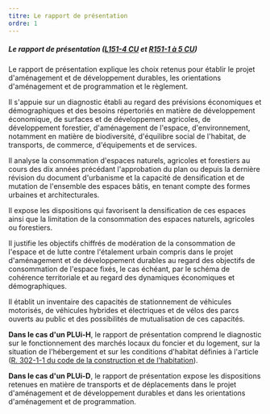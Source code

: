 ```yaml
---
titre: Le rapport de présentation
ordre: 1
---
```


##### Le rapport de présentation ([L151-4 CU](https://www.legifrance.gouv.fr/codes/section_lc/LEGITEXT000006074075/LEGISCTA000031211153/#LEGISCTA000031211918) et [R151-1 à 5 CU](https://www.legifrance.gouv.fr/codes/section_lc/LEGITEXT000006074075/LEGISCTA000031719979/#LEGISCTA000031720659))

Le rapport de présentation explique les choix retenus pour établir le projet d'aménagement et de développement durables, les orientations d'aménagement et de programmation et le règlement.

Il s'appuie sur un diagnostic établi au regard des prévisions économiques et démographiques et des besoins répertoriés en matière de développement économique, de surfaces et de développement agricoles, de développement forestier, d'aménagement de l'espace, d'environnement, notamment en matière de biodiversité, d'équilibre social de l'habitat, de transports, de commerce, d'équipements et de services.

Il analyse la consommation d'espaces naturels, agricoles et forestiers au cours des dix années précédant l'approbation du plan ou depuis la dernière révision du document d'urbanisme et la capacité de densification et de mutation de l'ensemble des espaces bâtis, en tenant compte des formes urbaines et architecturales.

Il expose les dispositions qui favorisent la densification de ces espaces ainsi que la limitation de la consommation des espaces naturels, agricoles ou forestiers.

Il justifie les objectifs chiffrés de modération de la consommation de l'espace et de lutte contre l'étalement urbain compris dans le projet d'aménagement et de développement durables au regard des objectifs de consommation de l'espace fixés, le cas échéant, par le schéma de cohérence territoriale et au regard des dynamiques économiques et démographiques.

Il établit un inventaire des capacités de stationnement de véhicules motorisés, de véhicules
hybrides et électriques et de vélos des parcs ouverts au public et des possibilités de mutualisation de ces capacités.

**Dans le cas d'un PLUi-H**, le rapport de présentation comprend le diagnostic sur le fonctionnement des marchés locaux du foncier et du logement, sur la situation de l'hébergement et sur les conditions d'habitat définies à l'article ([R. 302-1-1 du code de la construction et de l'habitation](https://www.legifrance.gouv.fr/codes/article_lc/LEGIARTI000036662013)).

**Dans le cas d'un PLUi-D**,  le rapport de présentation expose les dispositions retenues en matière de transports et de déplacements dans le projet d'aménagement et de développement durables et dans les orientations d'aménagement et de programmation.

